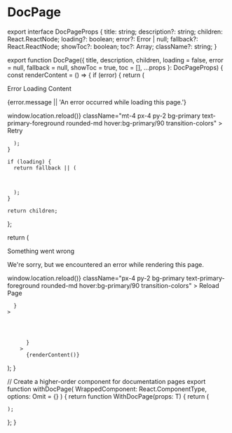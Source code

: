 # DocPage

export interface DocPageProps {
  title: string;
  description?: string;
  children: React.ReactNode;
  loading?: boolean;
  error?: Error | null;
  fallback?: React.ReactNode;
  showToc?: boolean;
  toc?: Array;
  className?: string;
}

export function DocPage({
  title,
  description,
  children,
  loading = false,
  error = null,
  fallback = null,
  showToc = true,
  toc = [],
  ...props
}: DocPageProps) {
  const renderContent = () => {
    if (error) {
      return (
        
          
Error Loading Content

          
{error.message || 'An error occurred while loading this page.'}

          
window.location.reload()}
            className="mt-4 px-4 py-2 bg-primary text-primary-foreground rounded-md hover:bg-primary/90 transition-colors"
          >
            Retry

        
      );
    }

    if (loading) {
      return fallback || (
        
          

      );
    }

    return children;
  };

  return (
    
          
Something went wrong

          
We're sorry, but we encountered an error while rendering this page.

          
window.location.reload()}
            className="px-4 py-2 bg-primary text-primary-foreground rounded-md hover:bg-primary/90 transition-colors"
          >
            Reload Page

        
      }
    >
      
        
              

          }
        >
          {renderContent()}
        

    
  );
}

// Create a higher-order component for documentation pages
export function withDocPage(
  WrappedComponent: React.ComponentType,
  options: Omit = {}
) {
  return function WithDocPage(props: T) {
    return (
      
        

    );
  };
}